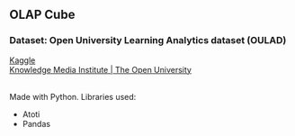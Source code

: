 <h2>OLAP Cube</h2>

<h3>Dataset: Open University Learning Analytics dataset (OULAD)</h3>
<a href="https://www.kaggle.com/datasets/anlgrbz/student-demographics-online-education-dataoulad?resource=download">Kaggle </a><br>
<a href="https://analyse.kmi.open.ac.uk/open_dataset">Knowledge Media Institute | The Open University</a><br><br>

Made with Python. Libraries used:
<ul>
  <li>Atoti</li>
  <li>Pandas</li>
</ul>
